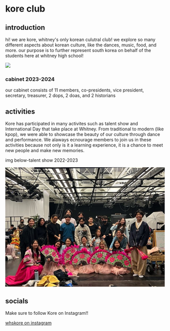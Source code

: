 # kore club

## introduction
<p>hi! we are kore, whitney's only korean culutral club! we explore so many different aspects about korean culture, like the dances, music, food, and more. our purpose is to further represent south korea on behalf of the students here at whitney high school!</p>
<img src="https://plus.unsplash.com/premium_photo-1670689707736-19975a244910?ixlib=rb-4.0.3&ixid=M3wxMjA3fDB8MHxwaG90by1wYWdlfHx8fGVufDB8fHx8fA%3D%3D&auto=format&fit=crop&w=2030&q=80" /> 

### cabinet 2023-2024
<p> our cabinet consists of 11 members, co-presidents, vice president, secretary, treasurer, 2 dops, 2 doas, and 2 historians</p>


## activities
<p>Kore has participated in many activites such as talent show and International Day that take place at Whitney. From traditional to modern (like kpop), we were able to showcase the beauty of our culture through dance and performance. We alaways ecnourage members to join us in these activities because not only is it a learning experience, it is a chance to meet new people and make new memories.</p>
<p>img below-talent show 2022-2023</p>
<img src="https://github.com/hanniwon/koreclub/blob/main/IMG-6523.JPG?raw=true" />

## socials
<p>Make sure to follow Kore on Instagram!!</p>
<a href="https://www.instagram.com/whskore" target="_blank">whskore on instagram</a>
